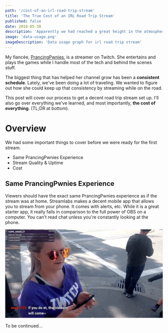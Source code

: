 ```yaml
---
path: '/cost-of-an-irl-road-trip-stream'
title: 'The True Cost of an IRL Road Trip Stream'
published: false
date: 2018-05-30
description: 'Apparently we had reached a great height in the atmosphere, for the sky was a dead black, an'
image: 'data-usage.png'
imageDescription: 'Data usage graph for irl road trip stream'
---
```


[//]: # 'Image of project fi usage data'

My fianc&#233;e, [PrancingPwnies](https://www.twitch.tv/prancingpwnies/), is a streamer on Twitch. She entertains and plays the games while I handle most of the tech and behind the scenes stuff.

The biggest thing that has helped her channel grow has been a **consistent schedule**. Lately, we've been doing a lot of traveling. We wanted to figure out how she could keep up that consistency by streaming while on the road.

This post will cover our process to get a decent road trip stream set up. I'll also go over everything we've learned, and most importantly, **the cost of everything**. (TL;DR at bottom).

# Overview

We had some important things to cover before we were ready for the first stream.

- Same PrancingPwnies Experience
- Stream Quality & Uptime
- Cost

## Same PrancingPwnies Experience

Viewers should have the exact same PrancingPwnies experience as if the stream was at home. Streamlabs makes a decent mobile app that allows you to stream from your phone. It comes with alerts, etc. While it is a great starter app, it really fails in comparison to the full power of OBS on a computer. You can't read chat unless you're constantly looking at the phone.

![Streamlabs App IRL Stream Screenshot](streamlabs-app-irl.png)

[//]: # 'Image of streamlabs beach stream setup'

To be continued...

